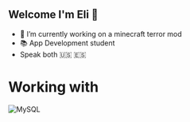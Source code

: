 ## Welcome I'm Eli 👋
- 🔭 I’m currently working on a minecraft terror mod
- 📚 App Development student
- Speak both 🇺🇸 🇪🇸

# Working with
![MySQL](https://img.shields.io/badge/mysql-4479A1.svg?style=for-the-badge&logo=mysql&logoColor=white)

<!--
**oriongrohl/oriongrohl** is a ✨ _special_ ✨ repository because its `README.md` (this file) appears on your GitHub profile.
-->
